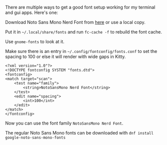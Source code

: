 There are multiple ways to get a good font setup working for my terminal and gui apps. Here's one:

Download Noto Sans Mono Nerd Font from [here](https://github.com/ryanoasis/nerd-fonts/blob/master/patched-fonts/Noto/Sans-Mono/complete/Noto%20Sans%20Mono%20Regular%20Nerd%20Font%20Complete.ttf) or use a local copy.

Put it in `~/.local/share/fonts` and run `fc-cache -f` to rebuild the font cache.

Use `gnome-fonts` to look at it.

Make sure there is an entry in `~/.config/fontconfig/fonts.conf` to set the spacing to 100 or else it will render with wide gaps in Kitty.

```
<?xml version="1.0"?>
<!DOCTYPE fontconfig SYSTEM "fonts.dtd">
<fontconfig>
<match target="scan">
    <test name="family">
        <string>NotoSansMono Nerd Font</string>
    </test>
    <edit name="spacing">
        <int>100</int>
    </edit>
</match>
</fontconfig>
```

Now you can use the font family `NotoSansMono Nerd Font`.

The regular Noto Sans Mono fonts can be downloaded with `dnf install google-noto-sans-mono-fonts`
